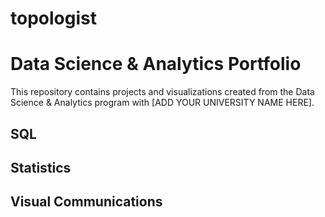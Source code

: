 # topologist
# Data Science & Analytics Portfolio
This repository contains projects and visualizations created from the Data Science & Analytics program with [ADD YOUR UNIVERSITY NAME HERE].

## SQL

## Statistics

## Visual Communications

